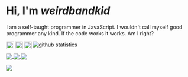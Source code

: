 # Hi, I'm *weirdbandkid*
I am a self-taught programmer in JavaScript. I wouldn't call myself good programmer any kind. If the code works it works. Am I right?

<a href="https://twitter.com/hflem_5_soccer">
  <img align="left" alt="Hunter Fleming | Twitter" width="21px" src="https://raw.githubusercontent.com/anuraghazra/anuraghazra/master/assets/twitter.svg" />
</a>
<a href="https://discord.gg/cEhU6VF">
  <img align="left" alt="Hunter's Discord" width="21px" src="https://raw.githubusercontent.com/anuraghazra/anuraghazra/master/assets/discord-round.svg" />
</a>
<a href="https://discord.gg/46HQ9rJ">
  <img align="left" alt="Mod Bot's Discord" width="21px" src="https://raw.githubusercontent.com/anuraghazra/anuraghazra/master/assets/discord-round.svg" />
</a>

![github statistics](https://github-readme-stats.vercel.app/api?username=weirdbandkid&show_icons=true&theme=tokyonight)

<a href="https://github.com/weirdbandkid">
  <img align="center" src="https://github-readme-stats.anuraghazra1.vercel.app/api/top-langs/?username=weirdbandkid&layout=compact&theme=material-palenight" />
</a>

<a href="https://github.com/weirdbandkid">
  <img align="center" src="https://github-readme-stats.vercel.app/api/pin/?username=weirdbandkid&repo=mod-bot&theme=material-palenight" />
</a>    
<a href="https://github.com/weirdbandkid/weirdbandkid.github.io">
  <img align="center" src="https://github-readme-stats.vercel.app/api/pin/?username=weirdbandkid&repo=weirdbandkid.github.io&theme=material-palenight" />
</a>

![](https://komarev.com/ghpvc/?username=weirdbandkid)
